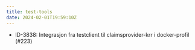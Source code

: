```yaml
---
title: test-tools
date: 2024-02-01T19:59:10Z
---
```


- ID-3838: Integrasjon fra testclient til claimsprovider-krr i docker-profil (#223)
